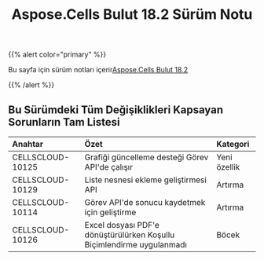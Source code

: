 ﻿---
title: Aspose.Cells Bulut 18.2 Sürüm Notu
second_title: Aspose.Cells Cloud Documen
type: docs
url: /tr/aspose-cells-cloud-18-2-release-notes/
aliases: [/aspose-cells-for-cloud-18-2-release-notes/]
weight: 20
description: Aspose.Cells Bulut, oluşturma, dönüştürme, birleştirme, bölme, korumalı, iç nesne işlemi vb. için Excel'i destekler
---
{{% alert color="primary" %}} 

 Bu sayfa için sürüm notları içerir[Aspose.Cells Bulut 18.2](https://apireference.aspose.cloud/cells/)

{{% /alert %}} 
## **Bu Sürümdeki Tüm Değişiklikleri Kapsayan Sorunların Tam Listesi**

|**Anahtar**|**Özet**|**Kategori**|
|:- |:- |:- |
|CELLSCLOUD-10125|Grafiği güncelleme desteği Görev API'de çalışır|Yeni özellik|
|CELLSCLOUD-10129|Liste nesnesi ekleme geliştirmesi API|Artırma|
|CELLSCLOUD-10114|Görev API'de sonucu kaydetmek için geliştirme|Artırma|
|CELLSCLOUD-10126|Excel dosyası PDF'e dönüştürülürken Koşullu Biçimlendirme uygulanmadı|Böcek|


